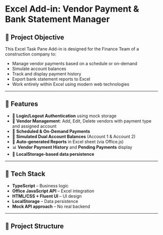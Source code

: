 # Excel Add-in: Vendor Payment & Bank Statement Manager

## 📌 Project Objective

This Excel Task Pane Add-in is designed for the Finance Team of a construction company to:
- Manage vendor payments based on a schedule or on-demand
- Simulate account balances
- Track and display payment history
- Export bank statement reports to Excel
- Work entirely within Excel using modern web technologies

---

## 🚀 Features

- 🔐 **Login/Logout Authentication** using mock storage
- 👤 **Vendor Management**: Add, Edit, Delete vendors with payment type and assigned account
- 📅 **Scheduled & On-Demand Payments**
- 🏦 **Simulated Dual Account Balances** (Account 1 & Account 2)
- 📝 **Auto-generated Reports** in Excel sheet (via Office.js)
- 📊 **Vendor Payment History** and **Pending Payments** display
- 📁 **LocalStorage-based data persistence**

---

## 🧰 Tech Stack

- **TypeScript** – Business logic
- **Office JavaScript API** – Excel integration
- **HTML/CSS + Fluent UI** – UI design
- **LocalStorage** – Data persistence
- **Mock API approach** – No real backend

---

## 📂 Project Structure


